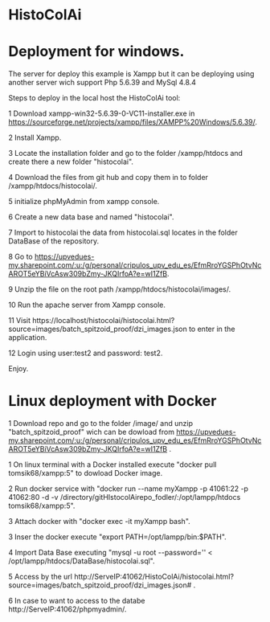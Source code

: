 # HistoColAi

# Deployment for windows.

The server for deploy this example is Xampp but it can be deploying using another server wich support Php 5.6.39 and MySql 4.8.4

Steps to deploy in the local host the HistoColAi tool:

1 Download xampp-win32-5.6.39-0-VC11-installer.exe in https://sourceforge.net/projects/xampp/files/XAMPP%20Windows/5.6.39/.

2 Install Xampp.

3 Locate the installation folder and go to the folder /xampp/htdocs and create there a new folder "histocolai".

4 Download the files from git hub and copy them in to folder /xampp/htdocs/histocolai/.

5 initialize phpMyAdmin from xampp console.

6 Create a new data base and named "histocolai".

7 Import to histocolai the data from histocolai.sql locates in the folder DataBase of the repository.

8 Go to https://upvedues-my.sharepoint.com/:u:/g/personal/cripulos_upv_edu_es/EfmRroYGSPhOtvNcAROT5eYBiVcAsw309bZmy-JKQIrfoA?e=wI1ZfB.

9 Unzip the file on the root path  /xampp/htdocs/histocolai/images/.

10 Run the apache server from Xampp console.

11 Visit https://localhost/histocolai/histocolai.html?source=images/batch_spitzoid_proof/dzi_images.json to enter in the application.

12 Login using user:test2 and password: test2.

Enjoy.

# Linux deployment with Docker

1 Download repo and go to the folder /image/ and unzip "batch_spitzoid_proof" wich can be dowload from https://upvedues-my.sharepoint.com/:u:/g/personal/cripulos_upv_edu_es/EfmRroYGSPhOtvNcAROT5eYBiVcAsw309bZmy-JKQIrfoA?e=wI1ZfB .

1 On linux terminal with a Docker installed execute "docker pull tomsik68/xampp:5"  to dowload Docker image.

2 Run docker service with "docker run --name myXampp -p 41061:22 -p 41062:80 -d -v /directory/gitHIstocolAirepo_fodler/:/opt/lampp/htdocs tomsik68/xampp:5".

3 Attach docker with "docker exec -it myXampp bash".

3 Inser the docker execute "export PATH=/opt/lampp/bin:$PATH".

4 Import Data Base  executing "mysql -u root --password='' < /opt/lampp/htdocs/DataBase/histocolai.sql".

5 Access by the url http://ServeIP:41062/HistoColAi/histocolai.html?source=images/batch_spitzoid_proof/dzi_images.json# .

6 In case to want to access to the databe http://ServeIP:41062/phpmyadmin/.




